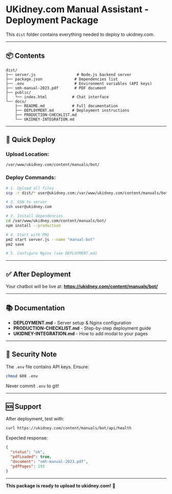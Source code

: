 # UKidney.com Manual Assistant - Deployment Package

This `dist` folder contains everything needed to deploy to ukidney.com.

---

## 📦 **Contents**

```
dist/
├── server.js                  # Node.js backend server
├── package.json              # Dependencies list
├── .env                      # Environment variables (API keys)
├── smh-manual-2023.pdf       # PDF document
├── public/
│   └── index.html           # Chat interface
└── docs/
    ├── README.md            # Full documentation
    ├── DEPLOYMENT.md        # Deployment instructions
    ├── PRODUCTION-CHECKLIST.md
    └── UKIDNEY-INTEGRATION.md
```

---

## 🚀 **Quick Deploy**

### **Upload Location:**
```
/var/www/ukidney.com/content/manuals/bot/
```

### **Deploy Commands:**
```bash
# 1. Upload all files
scp -r dist/* user@ukidney.com:/var/www/ukidney.com/content/manuals/bot/

# 2. SSH to server
ssh user@ukidney.com

# 3. Install dependencies
cd /var/www/ukidney.com/content/manuals/bot/
npm install --production

# 4. Start with PM2
pm2 start server.js --name "manual-bot"
pm2 save

# 5. Configure Nginx (see DEPLOYMENT.md)
```

---

## ✅ **After Deployment**

Your chatbot will be live at:
**https://ukidney.com/content/manuals/bot/**

---

## 📚 **Documentation**

- **DEPLOYMENT.md** - Server setup & Nginx configuration
- **PRODUCTION-CHECKLIST.md** - Step-by-step deployment guide
- **UKIDNEY-INTEGRATION.md** - How to add modal to your pages

---

## 🔐 **Security Note**

The `.env` file contains API keys. Ensure:
```bash
chmod 600 .env
```

Never commit `.env` to git!

---

## 🆘 **Support**

After deployment, test with:
```bash
curl https://ukidney.com/content/manuals/bot/api/health
```

Expected response:
```json
{
  "status": "ok",
  "pdfLoaded": true,
  "document": "smh-manual-2023.pdf",
  "pdfPages": 193
}
```

---

**This package is ready to upload to ukidney.com!** 🚀

